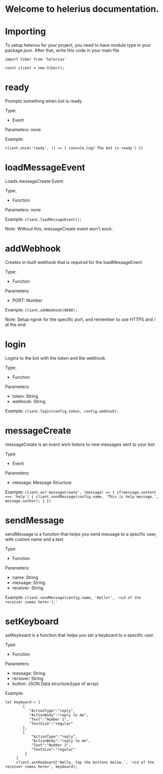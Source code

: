# Welcome to helerius documentation.


# Importing

To setup helerius for your project, you need to have module type in your package.json. After that, write this code in your main file.

`import Viber from 'helerius'`

`const client = new Viber();`

# ready

Prompts something when bot is ready.

Type: 
  - Event

Parameters: none

Example:

`client.once('ready', () => {
    console.log('The bot is ready')
})`

# loadMessageEvent

Loads messageCreate Event.

Type: 
  - Function

Parameters: none

Example:
`client.loadMessageEvent();`

Note: Without this, messageCreate event won't work.


# addWebhook

Creates in-built webhook that is required for the loadMessageEvent

Type: 
  - Function

Parameters:
  - PORT: Number

Example:
`client.addWebhook(8080);`

Note: Setup ngrok for the specific port, and remember to use HTTPS and / at the end.

# login

Logins to the bot with the token and the webhook.

Type: 
  - Function

Parameters:
  - token: String
  - webhook: String

Example:
`client.login(config.token, config.webhook);`

# messageCreate

messageCreate is an event wich listens to new messages sent to your bot.

Type: 
  - Event

Parameters:
  - message: Message Structure

Example:
`client.on('messageCreate', (message) => {
    if(message.content === 'help') {
        client.sendMessage(config.name, 'This is help message.', message.author);
    }
})`


# sendMessage

sendMessage is a function that helps you send message to a specific user, with custom name and a text.

Type: 
  - Function

Parameters:
  - name: String
  - message: String
  - receiver: String

Example:
`client.sendMessage(config.name, 'Hello!', '<id of the receiver comes here>');'`

# setKeyboard

setKeyboard is a function that helps you set a keyboard to a specific user.

Type: 
  - Function

Parameters:
  - message: String
  - receiver: String
  - button: JSON Data structure(type of array)



Example:
```
let keyboard = [
        {
           "ActionType":"reply",
           "ActionBody":"reply to me",
           "Text":"Number 1",
           "TextSize":"regular"
        },
        {
            "ActionType":"reply",
            "ActionBody":"reply to me",
            "Text":"Number 2",
            "TextSize":"regular"
         }
     ]
     client.setKeyboard('Hello, tap the buttons below.', '<id of the receiver comes here>', keyboard);
